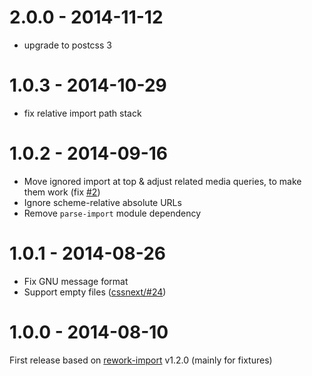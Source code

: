 # 2.0.0 - 2014-11-12

- upgrade to postcss 3

# 1.0.3 - 2014-10-29

- fix relative import path stack

# 1.0.2 - 2014-09-16

- Move ignored import at top & adjust related media queries, to make them work (fix [#2](https://github.com/postcss/postcss-import/issues/2))
- Ignore scheme-relative absolute URLs
- Remove `parse-import` module dependency

# 1.0.1 - 2014-08-26

- Fix GNU message format
- Support empty files ([cssnext/#24](https://github.com/putaindecode/cssnext/issues/24))

# 1.0.0 - 2014-08-10

First release based on [rework-import](https://github.com/reworkcss/rework-import) v1.2.0 (mainly for fixtures)
